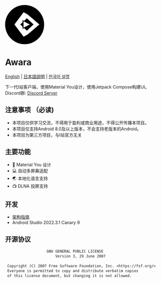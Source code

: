 <img src="doc/icon.png"  width="128" height="128" style="border-radius:50%" />

# Awara
[English](doc/README.en.md) | [日本語説明](doc/README.ja.md) | [한국어 설명](doc/README.ko.md)

下一代I站客户端，使用Material You设计，使用Jetpack Compose构建UI。   
Discord群: [Discord Server](https://discord.gg/G22sSzJbzh)

## 注意事项 （必读)
* 本项目仅供学习交流，不得用于盈利或商业用途，不得公开传播本项目。
* 本项目仅支持Android 8.0及以上版本，不会支持老版本的Android。
* 本项目为第三方项目，与I站官方无关

## 主要功能
- 🎨 Material You 设计
- 💻 自动多屏幕适配
- 🌏 本地化语言支持
- 📺 DLNA 投屏支持

## 开发
- [架构指南](https://developer.android.com/topic/architecture)
- Android Studio 2022.3.1 Canary 9

## 开源协议
```text
                   GNU GENERAL PUBLIC LICENSE
                       Version 3, 29 June 2007

 Copyright (C) 2007 Free Software Foundation, Inc. <https://fsf.org/>
 Everyone is permitted to copy and distribute verbatim copies
 of this license document, but changing it is not allowed.
```